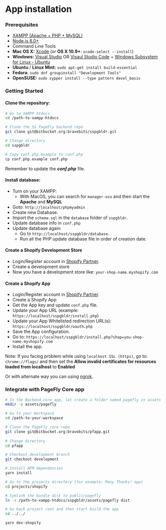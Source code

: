 # App installation

### Prerequisites

* [XAMPP \(Apache + PHP + MySQL\)](https://www.apachefriends.org/index.html)
* [Node.js 8.0+](http://nodejs.org/)
* Command Line Tools
* **Mac OS X:** [Xcode](https://itunes.apple.com/us/app/xcode/id497799835?mt=12) \(or **OS X 10.9+**: `xcode-select --install`\)
* **Windows:** [Visual Studio](https://www.visualstudio.com/products/visual-studio-community-vs) OR [Visaul Studio Code](https://code.visualstudio.com/) + [Windows Subsystem for Linux - Ubuntu](https://docs.microsoft.com/en-us/windows/wsl/install-win10)
* **Ubuntu** / **Linux Mint:** `sudo apt-get install build-essential`
* **Fedora**: `sudo dnf groupinstall "Development Tools"`
* **OpenSUSE:** `sudo zypper install --type pattern devel_basis`



### Getting Started

#### Clone the repository:

```bash
# Go to XAMPP htdocs
cd /path-to-xampp-htdocs

# Clone the SS PageFly backend repo
git clone git@bitbucket.org:bravebits/sspgbldr.git

# Change directory
cd sspgbldr

# Copy conf.php.example to conf.php
cp conf.php.example conf.php
```

Remember to update the _**conf.php**_ file.

#### Install database:

* Turn on your XAMPP:
  * With MacOS, you can search for `manager-osx` and then start the **Apache** and **MySQL**
* Goto: `http://localhost/phpmyadmin`
* Create new Database.
* Import the `schema.sql` in the `database` folder of `sspgbldr`.
* Update database info in `conf.php`
* Update database again:
  * Go to `http://localhost/sspgbldr/database`.
  * Run all the PHP update database file in order of creation date.

#### Create a Shopify Development Store

* Login/Register account in [Shopify Partner](https://partners.shopify.com/).
* Create a development store
* Now you have a development store like: `your-shop-name.myshopify.com`

#### Create a Shopify App

* Login/Register account in [Shopify Partner](https://partners.shopify.com/).
* Create a Shopify App
* Get the App key and update `conf.php` file.
* Update your App URL \(example: `https://localhost/sspgbldr/install.php`\)
* Update your App Whitelisted redirection URL\(s\): `https://localhost/sspgbldr/oauth.php`
* Save the App configuration.
* Go to: `https://localhost/sspgbldr/install.php?shop=you-shop-name.myshopify.com`
* Install the app.

Note: If you facing problem while using `localhost SSL (https)`, go to: `chrome://flags/` and then set the **Allow invalid certificates for resources loaded from localhost** to **Enabled**

Or with alternate way you can using [ngrok](https://ngrok.com/docs).



### Integrate with PageFly Core app

```bash
# In the Backend core app, let create a folder named pagefly in assets
mkdir -p assets/pagefly

# Go to your Workspace
cd /path-to-your-workspace

# Clone the PageFly core repo 
git clone git@bitbucket.org:bravebits/pfapp.git
 
# Change directory
cd pfapp

# Checkout development branch
git checkout development

# Install NPM dependencies
yarn install

# Go to the projects directory (for example: Many Thanks! app)
cd projects/shopify

# Symlink the bundle dist to public/pagefly
ln -s /path-to-xampp-htdocs/sspgbldr/assets/pagefly dist

# Go back project root and then start build the app
cd ../../

yarn dev:shopify

```



